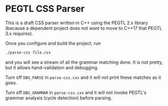 # PEGTL CSS Parser

This is a draft CSS parser written in C++ using the PEGTL 2.x library
(because a dependent project does not want to move to C++17 that
PEGTL 3.x requires).

Once you configure and build the project, run
```sh
./parse-css file.css
```
and you will see a stream of all the grammar matching done.
It is not pretty, but it allows hand-validation and debugging.

Turn off `DBG_PARSE` in `parse-css.cxx` and it will not
print these matches as it goes.

Turn off `DBG_GRAMMAR` in `parse-css.cxx` and it will not
invoke PEGTL's grammar analysis (cycle detection) before
parsing.
